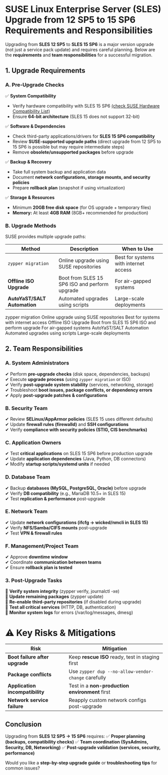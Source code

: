 # SUSE Linux Enterprise Server (SLES) Upgrade from 12 SP5 to 15 SP6 Requirements and Responsibilities

Upgrading from **SLES 12 SP5** to **SLES 15 SP6** is a major version upgrade (not just a service pack update) and requires careful planning. Below are the **requirements** and **team responsibilities** for a successful migration.

## 1. Upgrade Requirements
### A. Pre-Upgrade Checks
✅ **System Compatibility**

- Verify hardware compatibility with SLES 15 SP6 [(check SUSE Hardware Compatibility List)](https://www.suse.com/suse-defines/definition/independent-hardware-vendor/)
- Ensure **64-bit architecture** (SLES 15 does not support 32-bit)

✅ **Software & Dependencies**

- Check third-party applications/drivers for **SLES 15 SP6 compatibility**
- Review **SUSE-supported upgrade paths** (direct upgrade from 12 SP5 to 15 SP6 is possible but may require intermediate steps)
- Remove **obsolete/unsupported packages** before upgrade

✅ **Backup & Recovery**

<!-- - Take **full system backup** (including `/etc`, `/home`, `/var`, and application data) -->
- Take full system backup and application data
- Document **network configurations, storage mounts, and security policies**
- Prepare **rollback plan** (snapshot if using virtualization)

✅ **Storage & Resources**

- Minimum **20GB free disk space** (for OS upgrade + temporary files)
- **Memory:** At least **4GB RAM** (8GB+ recommended for production)

### B. Upgrade Methods
SUSE provides multiple upgrade paths:

| **Method**	               | **Description**	                             | **When to Use**
|----------------------------|-----------------------------------------------|---------------------------------------
`zypper migration`           | Online upgrade using SUSE repositories	       | Best for systems with internet access
**Offline ISO Upgrade**      | Boot from SLES 15 SP6 ISO and perform upgrade | For air-gapped systems
**AutoYaST/SALT Automation** | Automated upgrades using scripts	             | Large-scale deployments

zypper migration	Online upgrade using SUSE repositories	Best for systems with internet access
Offline ISO Upgrade	Boot from SLES 15 SP6 ISO and perform upgrade	For air-gapped systems
AutoYaST/SALT Automation	Automated upgrades using scripts	Large-scale deployments

<!--
⚠ Note:
- **Leapp tool** (used for RHEL upgrades) is **not applicable** for SLES.
- **In-place upgrade** is supported, but **fresh install is recommended** for critical systems.
-->
## 2. Team Responsibilities
### A. System Administrators
✔ Perform **pre-upgrade checks** (disk space, dependencies, backups)  </br>
✔ Execute **upgrade process** (using `zypper migration` or ISO)    </br>
✔ Verify **post-upgrade system stability** (services, networking, storage)  </br>
✔ Troubleshoot **boot issues, package conflicts, or dependency errors**  </br>
✔ Apply **post-upgrade patches & configurations**  </br>

### B. Security Team
✔ Review **SELinux/AppArmor policies** (SLES 15 uses different defaults)  </br>
✔ Update **firewall rules (firewalld)** and **SSH configurations**    </br>
✔ Verify **compliance with security policies (STIG, CIS benchmarks)**    </br>

### C. Application Owners
✔ Test **critical applications** on SLES 15 SP6 before production upgrade    </br>
✔ Update **application dependencies** (Java, Python, DB connectors)      </br>
✔ Modify **startup scripts/systemd units** if needed    </br>

### D. Database Team
✔ Backup **databases (MySQL, PostgreSQL, Oracle)** before upgrade    </br>
✔ Verify **DB compatibility** (e.g., MariaDB 10.5+ in SLES 15)    </br>
✔ Test **replication & performance** post-upgrade    </br>

### E. Network Team
✔ Update **network configurations (ifcfg → wicked/nmcli in SLES 15)**  </br>
✔ Verify **NFS/Samba/CIFS mounts** post-upgrade  </br>
✔ Test **VPN & firewall rules**  </br>

### F. Management/Project Team
✔ Approve **downtime window**    </br>
✔ Coordinate **communication between teams**    </br>
✔ Ensure **rollback plan is tested**    </br>

### 3. Post-Upgrade Tasks
🔹 **Verify system integrity** (zypper verify, journalctl -xe)    </br>
🔹 **Update remaining packages** (zypper update)    </br>
🔹 **Re-enable third-party repositories** (if disabled during upgrade)  </br>
🔹 **Test all critical services** (HTTP, DB, authentication)    </br>
🔹 **Monitor system logs** for errors (/var/log/messages, dmesg)  </br>

# ⚠ Key Risks & Mitigations
|**Risk**                       |	**Mitigation**
|-------------------------------|-----------------------------------------------------
**Boot failure after upgrade**	| Keep **rescue ISO** ready, test in staging first
**Package conflicts**           |	Use `zypper dup --no-allow-vendor-change` carefully
**Application incompatibility** |	Test in a **non-production environment** first
**Network service failure**	    | Reapply custom network configs post-upgrade
## Conclusion
Upgrading from **SLES 12 SP5 → 15 SP6** requires:
✅ **Proper planning (backups, compatibility checks)**
✅ **Team coordination (SysAdmins, Security, DB, Networking)**
✅ **Post-upgrade validation (services, security, performance)**

Would you like a **step-by-step upgrade guide** or **troubleshooting tips** for common issues?
